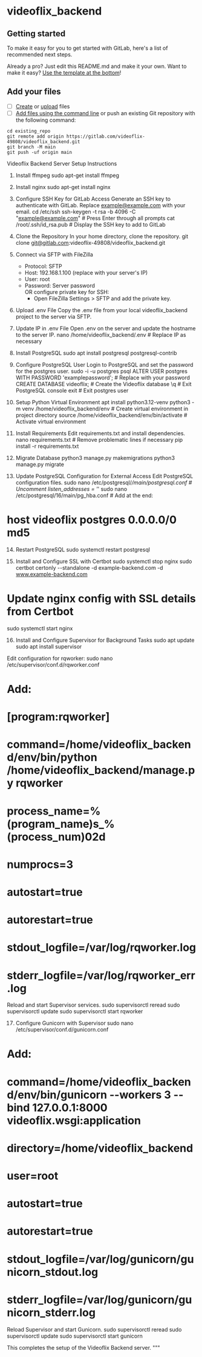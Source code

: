 # videoflix_backend



## Getting started

To make it easy for you to get started with GitLab, here's a list of recommended next steps.

Already a pro? Just edit this README.md and make it your own. Want to make it easy? [Use the template at the bottom](#editing-this-readme)!

## Add your files

- [ ] [Create](https://docs.gitlab.com/ee/user/project/repository/web_editor.html#create-a-file) or [upload](https://docs.gitlab.com/ee/user/project/repository/web_editor.html#upload-a-file) files
- [ ] [Add files using the command line](https://docs.gitlab.com/ee/gitlab-basics/add-file.html#add-a-file-using-the-command-line) or push an existing Git repository with the following command:

```
cd existing_repo
git remote add origin https://gitlab.com/videoflix-49808/videoflix_backend.git
git branch -M main
git push -uf origin main
```

Videoflix Backend Server Setup Instructions

1. Install ffmpeg
   sudo apt-get install ffmpeg

2. Install nginx
   sudo apt-get install nginx

3. Configure SSH Key for GitLab Access
   Generate an SSH key to authenticate with GitLab. Replace example@example.com with your email.
   cd /etc/ssh
   ssh-keygen -t rsa -b 4096 -C "example@example.com"  # Press Enter through all prompts
   cat /root/.ssh/id_rsa.pub  # Display the SSH key to add to GitLab

4. Clone the Repository
   In your home directory, clone the repository.
   git clone git@gitlab.com:videoflix-49808/videoflix_backend.git

5. Connect via SFTP with FileZilla
   - Protocol: SFTP
   - Host: 192.168.1.100 (replace with your server's IP)
   - User: root
   - Password: Server password  
   OR configure private key for SSH:
     - Open FileZilla Settings > SFTP and add the private key.

6. Upload .env File
   Copy the .env file from your local videoflix_backend project to the server via SFTP.

7. Update IP in .env File
   Open .env on the server and update the hostname to the server IP.
   nano /home/videoflix_backend/.env  # Replace IP as necessary

8. Install PostgreSQL
   sudo apt install postgresql postgresql-contrib

9. Configure PostgreSQL User
   Login to PostgreSQL and set the password for the postgres user.
   sudo -i -u postgres
   psql
   ALTER USER postgres WITH PASSWORD 'examplepassword';  # Replace with your password
   CREATE DATABASE videoflix;  # Create the Videoflix database
   \q  # Exit PostgreSQL console
   exit  # Exit postgres user

10. Setup Python Virtual Environment
   apt install python3.12-venv
   python3 -m venv /home/videoflix_backend/env  # Create virtual environment in project directory
   source /home/videoflix_backend/env/bin/activate  # Activate virtual environment

11. Install Requirements
   Edit requirements.txt and install dependencies.
   nano requirements.txt  # Remove problematic lines if necessary
   pip install -r requirements.txt

12. Migrate Database
   python3 manage.py makemigrations
   python3 manage.py migrate

13. Update PostgreSQL Configuration for External Access
   Edit PostgreSQL configuration files.
   sudo nano /etc/postgresql/*/main/postgresql.conf  # Uncomment listen_addresses = '*'
   sudo nano /etc/postgresql/16/main/pg_hba.conf  # Add at the end:
   # host    videoflix       postgres        0.0.0.0/0               md5

14. Restart PostgreSQL
   sudo systemctl restart postgresql

15. Install and Configure SSL with Certbot
   sudo systemctl stop nginx
   sudo certbot certonly --standalone -d example-backend.com -d www.example-backend.com
   # Update nginx config with SSL details from Certbot
   sudo systemctl start nginx

16. Install and Configure Supervisor for Background Tasks
   sudo apt update
   sudo apt install supervisor

   Edit configuration for rqworker:
   sudo nano /etc/supervisor/conf.d/rqworker.conf
   # Add:
   # [program:rqworker]
   # command=/home/videoflix_backend/env/bin/python /home/videoflix_backend/manage.py rqworker
   # process_name=%(program_name)s_%(process_num)02d
   # numprocs=3
   # autostart=true
   # autorestart=true
   # stdout_logfile=/var/log/rqworker.log
   # stderr_logfile=/var/log/rqworker_err.log

   Reload and start Supervisor services.
   sudo supervisorctl reread
   sudo supervisorctl update
   sudo supervisorctl start rqworker

17. Configure Gunicorn with Supervisor
   sudo nano /etc/supervisor/conf.d/gunicorn.conf
   # Add:
   # command=/home/videoflix_backend/env/bin/gunicorn --workers 3 --bind 127.0.0.1:8000 videoflix.wsgi:application
   # directory=/home/videoflix_backend
   # user=root
   # autostart=true
   # autorestart=true
   # stdout_logfile=/var/log/gunicorn/gunicorn_stdout.log
   # stderr_logfile=/var/log/gunicorn/gunicorn_stderr.log

   Reload Supervisor and start Gunicorn.
   sudo supervisorctl reread
   sudo supervisorctl update
   sudo supervisorctl start gunicorn

This completes the setup of the Videoflix Backend server.
"""